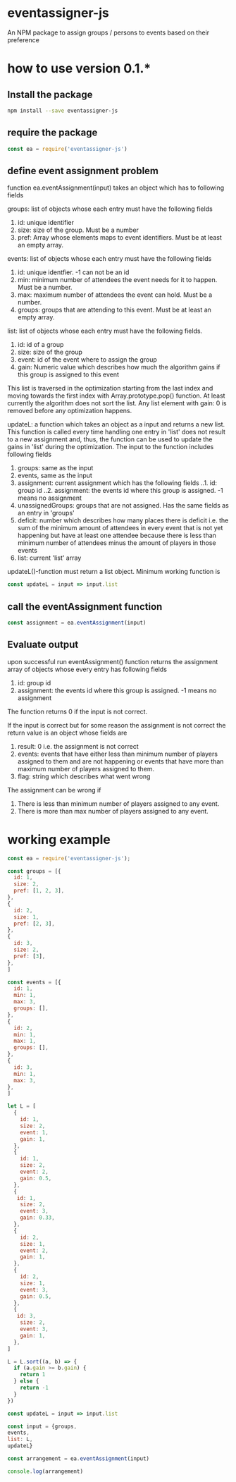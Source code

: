 # eventassigner-js
An NPM package to assign groups / persons to events based on their preference

# how to use version 0.1.*

## Install the package

```Bash
npm install --save eventassigner-js
```

## require the package 

```javascript
const ea = require('eventassigner-js')
```

## define event assignment problem

function ea.eventAssignment(input) takes an object which has to following fields

groups: list of objects whose each entry must have the following fields 
1. id: unique identifier
2. size: size of the group. Must be a number
3. pref: Array whose elements maps to event identifiers. Must be at least an empty array.

events: list of objects whose each entry must have the following fields
1. id: unique identfier. -1 can not be an id
2. min: minimum number of attendees the event needs for it to happen. Must be a number.
3. max: maximum number of attendees the event can hold. Must be a number.
4. groups: groups that are attending to this event. Must be at least an empty array.

list: list of objects whose each entry must have the following fields. 
1. id: id of a group
2. size: size of the group
3. event: id of the event where to assign the group
4. gain: Numeric value which describes how much the algorithm gains if this group is assigned to this event

This list is traversed in the optimization starting from the last index and moving towards the first index with
Array.prototype.pop() function. At least currently the algorithm does not sort the list. Any list element with gain: 0
is removed before any optimization happens.

updateL: a function which takes an object as a input and returns a new list. This function is called every time handling one entry in 'list'
does not result to a new assignment and, thus, the function can be used to update the gains in 'list' during the optimization. The input to the function
includes following fields
1. groups: same as the input 
2. events, same as the input
3. assignment: current assignment which has the following fields
..1.  id: group id
..2. assignment: the events id where this group is assigned. -1 means no assignment
4. unassignedGroups: groups that are not assigned. Has the same fields as an entry in 'groups'
5. deficit: number which describes how many places there is deficit i.e. the sum of the minimum amount of attendees in every event that is not yet happening but have at least one attendee because there is less than minimum number of attendees minus the amount of players in those events
6. list: current 'list' array

updateL()-function must return a list object. Minimum working function is

```javascript
const updateL = input => input.list
```
## call the eventAssignment function

```javascript
const assignment = ea.eventAssignment(input)
```

## Evaluate output

upon successful run eventAssignment() function returns the assignment array of objects whose every entry has following fields
1.  id: group id
2. assignment: the events id where this group is assigned. -1 means no assignment

The function returns 0 if the input is not correct. 

If the input is correct but for some reason the assignment is not correct the return value
is an object whose fields are
1. result: 0 i.e. the assignment is not correct
2. events: events that have either less than minimum number of players assigned to them and are not happening or events that have more than maximum number of players assigned to them.
3. flag: string which describes what went wrong

The assignment can be wrong if
1. There is less than minimum number of players assigned to any event.
2. There is more than max number of players assigned to any event.

# working example

```javascript
const ea = require('eventassigner-js');

const groups = [{
  id: 1,
  size: 2,
  pref: [1, 2, 3],
},
{
  id: 2,
  size: 1,
  pref: [2, 3],
},
{
  id: 3,
  size: 2,
  pref: [3],
},
]

const events = [{
  id: 1,
  min: 1,
  max: 3,
  groups: [],
},
{
  id: 2,
  min: 1,
  max: 1,
  groups: [],
},
{
  id: 3,
  min: 1,
  max: 3,
},
]

let L = [
  {
    id: 1,
    size: 2,
    event: 1,
    gain: 1,
  },
  {
    id: 1,
    size: 2,
    event: 2,
    gain: 0.5,
  },
  {
   id: 1,
    size: 2,
    event: 3,
    gain: 0.33,
  },
  {
    id: 2,
    size: 1,
    event: 2,
    gain: 1,
  },
  {
    id: 2,
    size: 1,
    event: 3,
    gain: 0.5,
  },
  {
   id: 3,
    size: 2,
    event: 3,
    gain: 1,
  },
]

L = L.sort((a, b) => {
  if (a.gain >= b.gain) {
    return 1
  } else {
    return -1
  }
})

const updateL = input => input.list

const input = {groups,
events,
list: L,
updateL}

const arrangement = ea.eventAssignment(input)

console.log(arrangement)
```